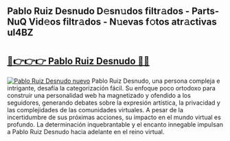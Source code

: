 ## Pablo Ruiz Desnudo D𝚎sn𝚞dos filtr𝚊dos - Parts-NuQ Vid𝚎os filtr𝚊dos - N𝚞evas f𝚘tos atr𝚊ctivas ul4BZ

# <h2><a href="http://mb7yxwa.tromn.icu/?c=Pablo+Ruiz+Desnudo">🔗👉👉👉 Pablo Ruiz Desnudo 🔗🔗</a></h2>

[![Pablo Ruiz Desnudo nuevo](https://i.imgur.com/pEAQMta.gif)](http://mb7yxwa.tromn.icu/?c=Pablo+Ruiz+Desnudo)
Pablo Ruiz Desnudo, una persona compleja e intrigante, desafía la categorización fácil. Su enfoque poco ortodoxo para construir una personalidad web ha magnetizado y ofendido a los seguidores, generando debates sobre la expresión artística, la privacidad y las complejidades de las comunidades virtuales. A pesar de la incertidumbre de sus próximas acciones, su impacto en el mundo virtual es profundo. La determinación inquebrantable y el encanto innegable impulsan a Pablo Ruiz Desnudo hacia adelante en el reino virtual.
